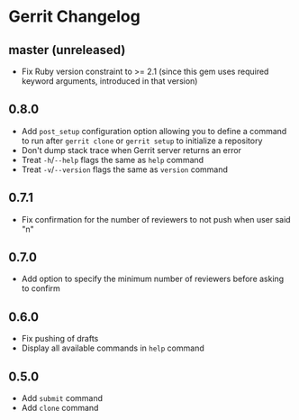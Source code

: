 # Gerrit Changelog

## master (unreleased)

* Fix Ruby version constraint to >= 2.1 (since this gem uses required keyword
  arguments, introduced in that version)

## 0.8.0

* Add `post_setup` configuration option allowing you to define a command to run
  after `gerrit clone` or `gerrit setup` to initialize a repository
* Don't dump stack trace when Gerrit server returns an error
* Treat `-h`/`--help` flags the same as `help` command
* Treat `-v`/`--version` flags the same as `version` command

## 0.7.1

* Fix confirmation for the number of reviewers to not push when user said "n"

## 0.7.0

* Add option to specify the minimum number of reviewers before asking to confirm

## 0.6.0

* Fix pushing of drafts
* Display all available commands in `help` command

## 0.5.0

* Add `submit` command
* Add `clone` command
